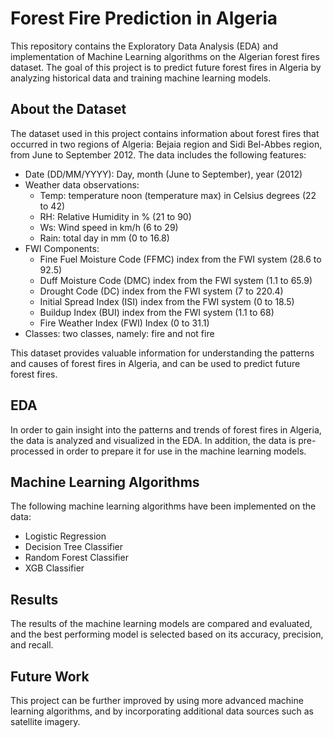 # Forest Fire Prediction in Algeria
This repository contains the Exploratory Data Analysis (EDA) and implementation of Machine Learning algorithms on the Algerian forest fires dataset. The goal of this project is to predict future forest fires in Algeria by analyzing historical data and training machine learning models.

## About the Dataset

The dataset used in this project contains information about forest fires that occurred in two regions of Algeria: Bejaia region and Sidi Bel-Abbes region, from June to September 2012. The data includes the following features:
- Date (DD/MM/YYYY): Day, month (June to September), year (2012)
- Weather data observations:
  - Temp: temperature noon (temperature max) in Celsius degrees (22 to 42)
  - RH: Relative Humidity in % (21 to 90)
  - Ws: Wind speed in km/h (6 to 29)
  - Rain: total day in mm (0 to 16.8)
- FWI Components:
  - Fine Fuel Moisture Code (FFMC) index from the FWI system (28.6 to 92.5)
  - Duff Moisture Code (DMC) index from the FWI system (1.1 to 65.9)
  - Drought Code (DC) index from the FWI system (7 to 220.4)
  - Initial Spread Index (ISI) index from the FWI system (0 to 18.5)
  - Buildup Index (BUI) index from the FWI system (1.1 to 68)
  - Fire Weather Index (FWI) Index (0 to 31.1)
- Classes: two classes, namely: fire and not fire

This dataset provides valuable information for understanding the patterns and causes of forest fires in Algeria, and can be used to predict future forest fires.

## EDA
In order to gain insight into the patterns and trends of forest fires in Algeria, the data is analyzed and visualized in the EDA. In addition, the data is pre-processed in order to prepare it for use in the machine learning models.

## Machine Learning Algorithms
The following machine learning algorithms have been implemented on the data:

* Logistic Regression
* Decision Tree Classifier
* Random Forest Classifier
* XGB Classifier
## Results
The results of the machine learning models are compared and evaluated, and the best performing model is selected based on its accuracy, precision, and recall.

## Future Work
This project can be further improved by using more advanced machine learning algorithms, and by incorporating additional data sources such as satellite imagery.

